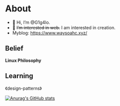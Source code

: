 # About
- 👋 Hi, I’m @G1g4lo.
- 👀 ~~I’m interested in web.~~ I am interested in creation.
- Myblog: https://www.waysoahc.xyz/

## Belief
**Linux Philosophy**

## Learning
《design-patterns》

[![Anurag's GitHub stats](https://github-readme-stats.vercel.app/api?username=Jacen-cpu&show_icons=true&theme=dracula)](https://github.com/anuraghazra/github-readme-stats)
